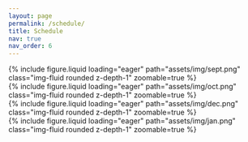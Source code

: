 ```yaml
---
layout: page
permalink: /schedule/
title: Schedule
nav: true
nav_order: 6
---
```


<div class="row mt-3">
    	<div class="col-sm mt-3 mt-md-0">
       	{% include figure.liquid loading="eager" path="assets/img/sept.png" class="img-fluid rounded z-depth-1" zoomable=true %}
	</div>
	<div class="col-sm mt-3 mt-md-0">
        {% include figure.liquid loading="eager" path="assets/img/oct.png" class="img-fluid rounded z-depth-1" zoomable=true %}
    	</div>
</div>

<div class="row mt-3">
	<div class="col-sm mt-3 mt-md-0">
	{% include figure.liquid loading="eager" path="assets/img/dec.png" class="img-fluid rounded z-depth-1" zoomable=true %}
    	</div>
    	<div class="col-sm mt-3 mt-md-0">
	{% include figure.liquid loading="eager" path="assets/img/jan.png" class="img-fluid rounded z-depth-1" zoomable=true %}
	</div>
</div>

